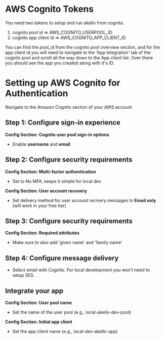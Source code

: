 
# AWS Cognito Tokens

You need two tokens to setup and run akello from cognito.

1. cognito pool id => AWS_COGNITO_USERPOOL_ID
2. cognito app client id => AWS_COGNITO_APP_CLIENT_ID

You can find the pool_id from the cognito pool overview section, and for the app client id you will need to navigate to the 'App Integration' tab of the cognito pool and scroll all the way down to the App client list. Over there you should see the app you created along with it's ID.  



# Setting up AWS Cognito for Authentication

Navigate to the Amazon Cognito section of your AWS account

## Step 1: Configure sign-in experience

**Config Section: Cognito user pool sign-in options**
- Enable **username** and **email**

## Step 2: Configure security requirements

**Config Section: Multi-factor authentication**
- Set to No MFA, keeps it simple for local dev

**Config Section: User account recovery**
- Set delivery method for user account recivery messages to **Email only** (will work in your free tier)

## Step 3: Configure security requirements

**Config Section: Required attributes**
- Make sure to also add 'given name' and 'family name'

## Step 4: Configure message delivery

- Select email with Cognito. For local development you won't need to setup SES.

## Integrate your app

**Config Section: User pool name**
- Set the name of the user pool (e.g., local-akello-dev-pool)

**Config Section: Initial app client**
- Set the app client name (e.g., local-dev-akello-app)

